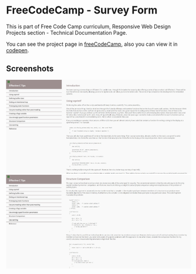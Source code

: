 # FreeCodeCamp - Survey Form
This is part of Free Code Camp curriculum, Responsive Web Design Projects section - Technical Documentation Page.

You can see the project page in [freeCodeCamp](https://learn.freecodecamp.org/responsive-web-design/responsive-web-design-projects/build-a-technical-documentation-page/),
also you can view it in [codepen](https://codepen.io/xinthauro/full/YRoMYz).

## Screenshots
![Screenshot](screenshots/technical_documentation_page_01.jpg)
![Screenshot](screenshots/technical_documentation_page_02.jpg)

